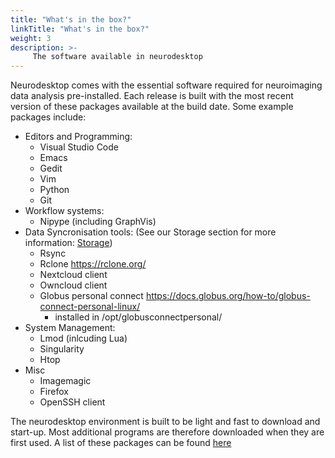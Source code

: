 ```yaml
---
title: "What's in the box?"
linkTitle: "What's in the box?"
weight: 3
description: >-
     The software available in neurodesktop
---
```


Neurodesktop comes with the essential software required for neuroimaging data analysis pre-installed. Each release is built with the most recent version of these packages available at the build date. Some example packages include:
* Editors and Programming:
     * Visual Studio Code
     * Emacs
     * Gedit
     * Vim
     * Python
     * Git
* Workflow systems:
     * Nipype (including GraphVis)
* Data Syncronisation tools: (See our Storage section for more information: [Storage](/docs/neurodesktop/storage))
     * Rsync
     * Rclone https://rclone.org/
     * Nextcloud client
     * Owncloud client
     * Globus personal connect https://docs.globus.org/how-to/globus-connect-personal-linux/
          * installed in /opt/globusconnectpersonal/
* System Management:
     * Lmod (inlcuding Lua)
     * Singularity
     * Htop
* Misc
     * Imagemagic
     * Firefox
     * OpenSSH client

The neurodesktop environment is built to be light and fast to download and start-up. Most additional programs are therefore downloaded when they are first used. A list of these packages can be found [here](https://neurodesk.org/applications/)
